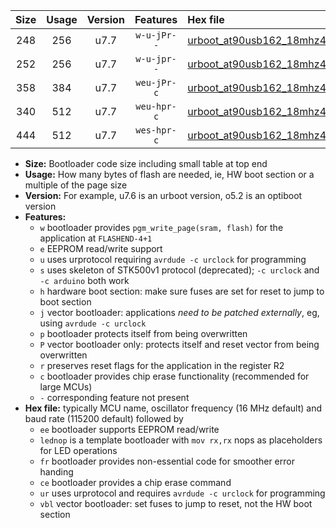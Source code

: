 |Size|Usage|Version|Features|Hex file|
|:-:|:-:|:-:|:-:|:--|
|248|256|u7.7|`w-u-jPr--`|[urboot_at90usb162_18mhz432_230400bps_lednop_ur_vbl.hex](https://raw.githubusercontent.com/stefanrueger/urboot.hex/main/mcus/at90usb162/fcpu_18mhz432/230400_bps/urboot_at90usb162_18mhz432_230400bps_lednop_ur_vbl.hex)|
|252|256|u7.7|`w-u-jpr--`|[urboot_at90usb162_18mhz432_230400bps_lednop_fr_ur_vbl.hex](https://raw.githubusercontent.com/stefanrueger/urboot.hex/main/mcus/at90usb162/fcpu_18mhz432/230400_bps/urboot_at90usb162_18mhz432_230400bps_lednop_fr_ur_vbl.hex)|
|358|384|u7.7|`weu-jPr-c`|[urboot_at90usb162_18mhz432_230400bps_ee_lednop_fr_ce_ur_vbl.hex](https://raw.githubusercontent.com/stefanrueger/urboot.hex/main/mcus/at90usb162/fcpu_18mhz432/230400_bps/urboot_at90usb162_18mhz432_230400bps_ee_lednop_fr_ce_ur_vbl.hex)|
|340|512|u7.7|`weu-hpr-c`|[urboot_at90usb162_18mhz432_230400bps_ee_lednop_fr_ce_ur.hex](https://raw.githubusercontent.com/stefanrueger/urboot.hex/main/mcus/at90usb162/fcpu_18mhz432/230400_bps/urboot_at90usb162_18mhz432_230400bps_ee_lednop_fr_ce_ur.hex)|
|444|512|u7.7|`wes-hpr-c`|[urboot_at90usb162_18mhz432_230400bps_ee_lednop_fr_ce.hex](https://raw.githubusercontent.com/stefanrueger/urboot.hex/main/mcus/at90usb162/fcpu_18mhz432/230400_bps/urboot_at90usb162_18mhz432_230400bps_ee_lednop_fr_ce.hex)|

- **Size:** Bootloader code size including small table at top end
- **Usage:** How many bytes of flash are needed, ie, HW boot section or a multiple of the page size
- **Version:** For example, u7.6 is an urboot version, o5.2 is an optiboot version
- **Features:**
  + `w` bootloader provides `pgm_write_page(sram, flash)` for the application at `FLASHEND-4+1`
  + `e` EEPROM read/write support
  + `u` uses urprotocol requiring `avrdude -c urclock` for programming
  + `s` uses skeleton of STK500v1 protocol (deprecated); `-c urclock` and `-c arduino` both work
  + `h` hardware boot section: make sure fuses are set for reset to jump to boot section
  + `j` vector bootloader: applications *need to be patched externally*, eg, using `avrdude -c urclock`
  + `p` bootloader protects itself from being overwritten
  + `P` vector bootloader only: protects itself and reset vector from being overwritten
  + `r` preserves reset flags for the application in the register R2
  + `c` bootloader provides chip erase functionality (recommended for large MCUs)
  + `-` corresponding feature not present
- **Hex file:** typically MCU name, oscillator frequency (16 MHz default) and baud rate (115200 default) followed by
  + `ee` bootloader supports EEPROM read/write
  + `lednop` is a template bootloader with `mov rx,rx` nops as placeholders for LED operations
  + `fr` bootloader provides non-essential code for smoother error handing
  + `ce` bootloader provides a chip erase command
  + `ur` uses urprotocol and requires `avrdude -c urclock` for programming
  + `vbl` vector bootloader: set fuses to jump to reset, not the HW boot section
